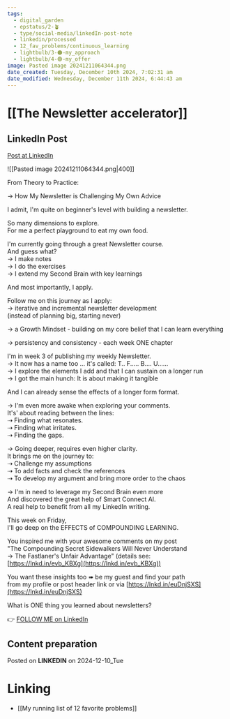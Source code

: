 ```yaml
---
tags:
  - digital_garden
  - epstatus/2-🪴
  - type/social-media/linkedIn-post-note
  - linkedin/processed
  - 12_fav_problems/continuous_learning
  - lightbulb/3-🟠-my_approach
  - lightbulb/4-🟢-my_offer
image: Pasted image 20241211064344.png
date_created: Tuesday, December 10th 2024, 7:02:31 am
date_modified: Wednesday, December 11th 2024, 6:44:43 am
---
```

# [[The Newsletter accelerator]]
## LinkedIn Post
[Post at LinkedIn](https://www.linkedin.com/posts/sebastiankamilli_from-theory-to-practice-how-my-newsletter-activity-7272143050229833729-sJXs?utm_source=share&utm_medium=member_desktop)

![[Pasted image 20241211064344.png|400]]

From Theory to Practice:  
  
→ How My Newsletter is Challenging My Own Advice  
  
I admit, I'm quite on beginner's level with building a newsletter.  
  
So many dimensions to explore.  
For me a perfect playground to eat my own food.  

I'm currently going through a great Newsletter course.  
And guess what?  
→ I make notes  
→ I do the exercises  
→ I extend my Second Brain with key learnings  
  
And most importantly, I apply.  
  
Follow me on this journey as I apply:  
→ iterative and incremental newsletter development  
(instead of planning big, starting never)  
  
→ a Growth Mindset - building on my core belief that I can learn everything  
  
→ persistency and consistency - each week ONE chapter  

I'm in week 3 of publishing my weekly Newsletter.  
→ It now has a name too ... it's called: T.. F..... B.... U......  
→ I explore the elements I add and that I can sustain on a longer run  
→ I got the main hunch: It is about making it tangible  
  
And I can already sense the effects of a longer form format.  
  
→ I'm even more awake when exploring your comments.  
It's' about reading between the lines:  
⇢ Finding what resonates.  
⇢ Finding what irritates.  
⇢ Finding the gaps.  
  
→ Going deeper, requires even higher clarity.  
It brings me on the journey to:  
⇢ Challenge my assumptions  
⇢ To add facts and check the references  
⇢ To develop my argument and bring more order to the chaos  
  
→ I'm in need to leverage my Second Brain even more  
And discovered the great help of Smart Connect AI.  
A real help to benefit from all my LinkedIn writing.  
  
This week on Friday,  
I'll go deep on the EFFECTS of COMPOUNDING LEARNING.  
  
You inspired me with your awesome comments on my post  
"The Compounding Secret Sidewalkers Will Never Understand  
→ The Fastlaner's Unfair Advantage" (details see: [https://lnkd.in/evb_KBXg](https://lnkd.in/evb_KBXg))  

You want these insights too ➠ be my guest and find your path  
from my profile or post header link or via [https://lnkd.in/euDnjSXS](https://lnkd.in/euDnjSXS)  

What is ONE thing you learned about newsletters?

👉 [FOLLOW ME on LinkedIn](https://www.linkedin.com/comm/mynetwork/discovery-see-all?usecase=PEOPLE_FOLLOWS&followMember=sebastiankamilli)

## Content preparation

Posted on **LINKEDIN** on 2024-12-10_Tue
# Linking
+ [[My running list of 12 favorite problems]]
